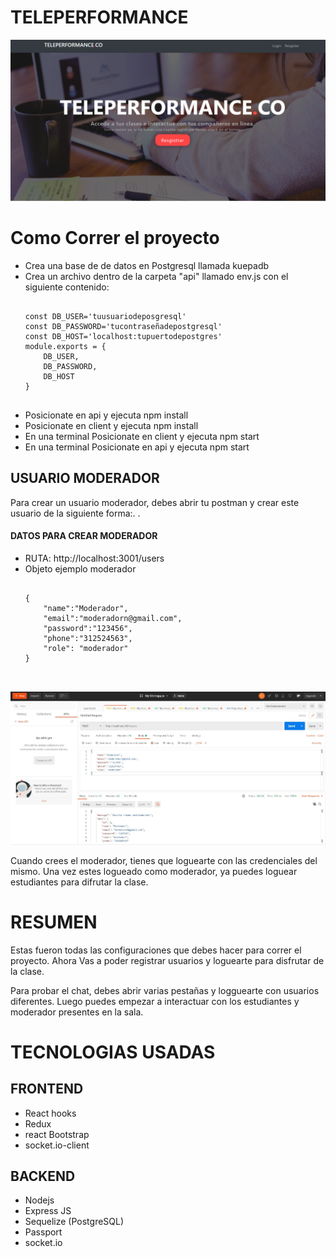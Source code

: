 <h1>TELEPERFORMANCE</h1>

<div>
    <img src='./ReadmeAssets/Home.JPG'></img>
</div>


<h1>Como Correr el proyecto</h1>
<ul>
<li>Crea una base de de datos en Postgresql llamada kuepadb</li>
<li>Crea un archivo dentro de la carpeta "api" llamado env.js con el siguiente contenido:
<pre>
<code>
const DB_USER='tuusuariodeposgresql'
const DB_PASSWORD='tucontraseñadepostgresql'
const DB_HOST='localhost:tupuertodepostgres'
module.exports = {
    DB_USER,
    DB_PASSWORD,
    DB_HOST
}
</code>
</pre>
</li>
<li>Posicionate en api y ejecuta npm install</li>
<li>Posicionate en client y ejecuta npm install</li>
<li>En una terminal  Posicionate en client y ejecuta npm start</li>
<li>En una terminal  Posicionate en api y ejecuta npm start</li>
</ul>

<h2>USUARIO MODERADOR</h2>
<p>
    Para crear un usuario moderador, debes abrir tu postman y crear este usuario de la siguiente forma:. .
</p>
<h4>DATOS PARA CREAR MODERADOR</h4>

<ul>
    <li>RUTA: http://localhost:3001/users</li>
    <li>Objeto ejemplo moderador
    <pre>
    <code>
{
    "name":"Moderador",
    "email":"moderadorn@gmail.com",
    "password":"123456",
    "phone":"312524563",
    "role": "moderador"
}
    </code>
    </pre>
    </li>
</ul>
<div>
    <img src='./ReadmeAssets/postman.JPG'></img>
</div>
<p>
    Cuando crees el moderador, tienes que loguearte con las credenciales del mismo. Una vez estes logueado como moderador, ya puedes loguear estudiantes para difrutar la clase.
</p>


<h1>RESUMEN</h1>

<p>
    Estas fueron todas las configuraciones que debes hacer para correr el proyecto. Ahora Vas a poder registrar usuarios y loguearte para disfrutar de la clase.
</p>

<p>
    Para probar el chat, debes abrir varias pestañas y logguearte con usuarios diferentes. Luego puedes empezar a interactuar con los estudiantes y moderador presentes en la sala.
</p>


<div>
    <h1> TECNOLOGIAS USADAS </h1>
        <h2>FRONTEND</h2>
        <ul>
            <li>React hooks</li>
            <li>Redux</li>
            <li>react Bootstrap</li>
            <li>socket.io-client</li>
        </ul>
        <h2>BACKEND</h2>
        <ul>
            <li>Nodejs</li>
            <li>Express JS</li>
            <li>Sequelize (PostgreSQL)</li>
            <li>Passport</li>
            <li>socket.io</li>
        </ul>
</div>



